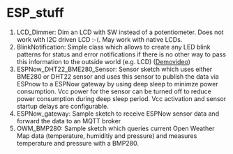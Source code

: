 # ESP_stuff

1. LCD_Dimmer: Dim an LCD with SW instead of a potentiometer. Does not work with I2C driven LCD :-(. May work with native LCDs.
2. BlinkNotification: Simple class which allows to create any LED blink patterns for status and error notifications if there is no other way to pass this information to the outside world (e.g. LCD) ([Demovideo](https://www.linux-tips-and-tricks.de/BlinkNotification.mp4))
3. ESPNow_DHT22_BME280_Sensor: Sensor sketch which uses either BME280 or DHT22 sensor and uses this sensor to publish the data via ESPnow to a ESPNow gateway by using deep sleep to minimze power consumption. Vcc power for the sensor can be turned off to reduce power consumption during deep sleep period. Vcc activation and sensor startup delays are configurable.
4. ESPNow_gateway: Sample sketch to receive ESPNow sensor data and forward the data to an MQTT broker
5. OWM_BMP280: Sample sketch which queries current Open Weather Map data (temperature, humiditiy and pressure) and measures temperature and pressure with a BMP280.
